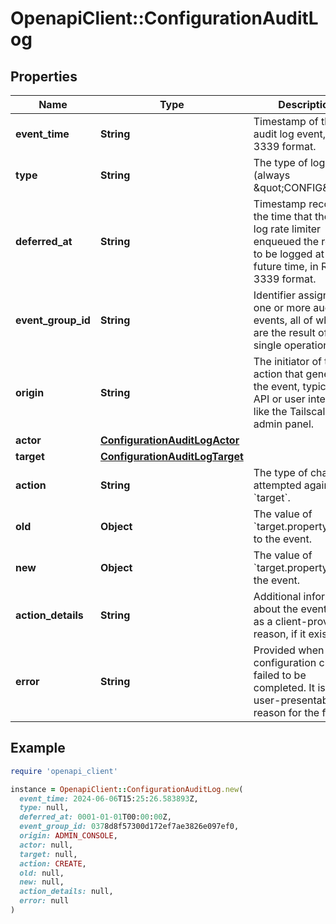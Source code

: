 # OpenapiClient::ConfigurationAuditLog

## Properties

| Name | Type | Description | Notes |
| ---- | ---- | ----------- | ----- |
| **event_time** | **String** | Timestamp of the audit log event, in RFC 3339 format. |  |
| **type** | **String** | The type of log (always \&quot;CONFIG\&quot;). |  |
| **deferred_at** | **String** | Timestamp recording the time that the audit log rate limiter enqueued the record to be logged at a future time, in RFC 3339 format. | [optional] |
| **event_group_id** | **String** | Identifier assigned to one or more audit log events, all of which are the result of a single operation. |  |
| **origin** | **String** | The initiator of the action that generated the event, typically an API or user interface, like the Tailscale admin panel. |  |
| **actor** | [**ConfigurationAuditLogActor**](ConfigurationAuditLogActor.md) |  |  |
| **target** | [**ConfigurationAuditLogTarget**](ConfigurationAuditLogTarget.md) |  |  |
| **action** | **String** | The type of change attempted against the &#x60;target&#x60;. |  |
| **old** | **Object** | The value of &#x60;target.property&#x60;&#x60; prior to the event. | [optional] |
| **new** | **Object** | The value of &#x60;target.property&#x60; after the event. | [optional] |
| **action_details** | **String** | Additional information about the event, such as a client-provided reason, if it exists. | [optional] |
| **error** | **String** | Provided when the configuration change failed to be completed. It is a user-presentable reason for the failure. | [optional] |

## Example

```ruby
require 'openapi_client'

instance = OpenapiClient::ConfigurationAuditLog.new(
  event_time: 2024-06-06T15:25:26.583893Z,
  type: null,
  deferred_at: 0001-01-01T00:00:00Z,
  event_group_id: 0378d8f57300d172ef7ae3826e097ef0,
  origin: ADMIN_CONSOLE,
  actor: null,
  target: null,
  action: CREATE,
  old: null,
  new: null,
  action_details: null,
  error: null
)
```

